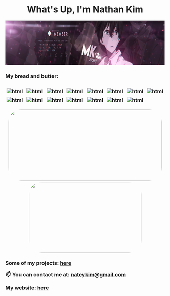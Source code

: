 <h1 align="center">What's Up, I'm Nathan Kim </h1>
<p align="center">
  <img width="1000" height="140" src="/src/monokuroBanner.png">
</p>

<h3> My bread and butter:  <h3>
<img src="https://img.shields.io/badge/java-orange?logo=javascript&style=for-the-badge&logo=java&logoColor=white" alt="html" style="vertical-align:top; margin:4px">
<img src="https://img.shields.io/badge/python-3670A0?style=for-the-badge&logo=python&logoColor=ffdd54" alt="html" style="vertical-align:top; margin:4px">
<img src="https://img.shields.io/badge/C-turquoise?logo=C&style=for-the-badge&logo=go&logoColor=white" alt="html" style="vertical-align:top; margin:4px">
<img src="https://img.shields.io/badge/javascript-%23323330.svg?style=for-the-badge&logo=javascript&logoColor=%23F7DF1E" alt="html" style="vertical-align:top; margin:4px">
<img src="https://img.shields.io/badge/c++-%2300599C.svg?style=for-the-badge&logo=c%2B%2B&logoColor=white" alt="html" style="vertical-align:top; margin:4px">
<img src="https://img.shields.io/badge/-Tailwind-blue?style=for-the-badge&logoColor=lightgrey" alt="html" style="vertical-align:top; margin:4px">
<img src="https://img.shields.io/badge/react-%2320232a.svg?style=for-the-badge&logo=react&logoColor=%2361DAFB" alt="html" style="vertical-align:top; margin:4px">
<img src="https://img.shields.io/badge/node.js-%2343853D.svg?style=for-the-badge&logo=node.js&logoColor=white" alt="html" style="vertical-align:top; margin:4px">
<img src="https://img.shields.io/badge/-Game Dev-purple?style=for-the-badge&logoColor=lightgrey" alt="html" style="vertical-align:top; margin:4px">
<img src="https://img.shields.io/badge/-SQL-red?logo=sql&style=for-the-badge&logoColor=lightgrey" alt="html" style="vertical-align:top; margin:4px">
<img src="https://img.shields.io/badge/-Data Science-yellow?style=for-the-badge&logoColor=lightgrey" alt="html" style="vertical-align:top; margin:4px">
<img src="https://img.shields.io/badge/-Unreal Engine-orange?style=for-the-badge&logoColor=lightgrey" alt="html" style="vertical-align:top; margin:4px">
<img src="https://img.shields.io/badge/-HTML-green?style=for-the-badge&logoColor=lightgrey" alt="html" style="vertical-align:top; margin:4px">
<img src="https://img.shields.io/badge/-Blender-purple?style=for-the-badge&logoColor=lightgrey" alt="html" style="vertical-align:top; margin:4px">
<img src="https://img.shields.io/badge/-CSS-white?style=for-the-badge&logoColor=white" alt="html" style="vertical-align:top; margin:4px">


</p>

<p align="center">
    <img width="485" height="225" src="https://github-readme-stats.vercel.app/api?username=cronchynekos&show_icons=true&theme=tokyonight&include_all_commits=true&hide=stars" style="border-radius:40px;">
    <img width="355" height="225" src="https://github-readme-stats.vercel.app/api/top-langs/?username=cronchynekos&theme=tokyonight&layout=compact&exclude_repo=settings" style="border-radius:40px;">
</p>
  
<div style="margin-bottom: 15px"> 
  
  <a>Some of my projects:  </a>
  <a href="https://github.com/cronchynekos?tab=repositories"> here</a>

  <a>📫 You can contact me at: </a>
  <a>**nateykim@gmail.com**</a>
  
  <a>My website:  </a>
  <a href="https://cronchynekos.github.io/Personal-Portfolio/"> here</a>
</div> 
